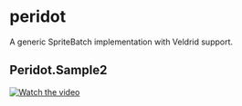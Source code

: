 # peridot
A generic SpriteBatch implementation with Veldrid support.

## Peridot.Sample2
[![Watch the video](https://i.imgur.com/tiO2vWA.png)](https://youtu.be/7LPDZkyRmhs)
